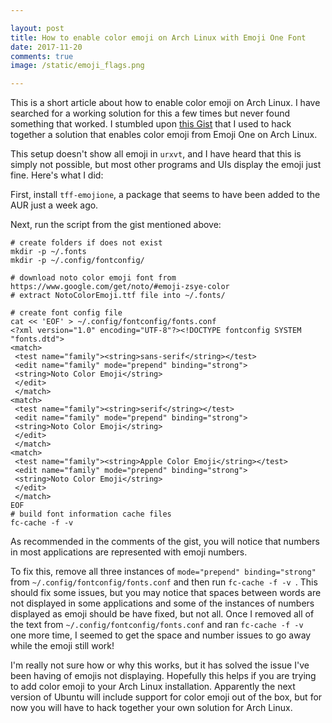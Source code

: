 ```yaml
---

layout: post
title: How to enable color emoji on Arch Linux with Emoji One Font
date: 2017-11-20
comments: true
image: /static/emoji_flags.png

---
```


This is a short article about how to enable color emoji on Arch Linux. I have searched for a working solution for this a few times but never found something that worked. I stumbled upon [this Gist](https://gist.github.com/himalay/5c404a5f6653cb35154ceb3a6c606211) that I used to hack together a solution that enables color emoji from Emoji One on Arch Linux. 

This setup doesn't show all emoji in `urxvt`, and I have heard that this is simply not possible, but most other programs and UIs display the emoji just fine. Here's what I did:

First, install `tff-emojione`, a package that seems to have been added to the AUR just a week ago. 

Next, run the script from the gist mentioned above: 

```
# create folders if does not exist
mkdir -p ~/.fonts
mkdir -p ~/.config/fontconfig/

# download noto color emoji font from https://www.google.com/get/noto/#emoji-zsye-color
# extract NotoColorEmoji.ttf file into ~/.fonts/

# create font config file
cat << 'EOF' > ~/.config/fontconfig/fonts.conf
<?xml version="1.0" encoding="UTF-8"?><!DOCTYPE fontconfig SYSTEM "fonts.dtd">
<match>
 <test name="family"><string>sans-serif</string></test>
 <edit name="family" mode="prepend" binding="strong">
 <string>Noto Color Emoji</string>
 </edit>
 </match>
<match>
 <test name="family"><string>serif</string></test>
 <edit name="family" mode="prepend" binding="strong">
 <string>Noto Color Emoji</string>
 </edit>
 </match>
<match>
 <test name="family"><string>Apple Color Emoji</string></test>
 <edit name="family" mode="prepend" binding="strong">
 <string>Noto Color Emoji</string>
 </edit>
 </match>
EOF
# build font information cache files
fc-cache -f -v 
```

As recommended in the comments of the gist, you will notice that numbers in most applications are represented with emoji numbers. 

To fix this, remove all three instances of `mode="prepend" binding="strong"` from `~/.config/fontconfig/fonts.conf` and then run `fc-cache -f -v `. This should fix some issues, but you may notice that spaces between words are not displayed in some applications and some of the instances of numbers displayed as emoji should be have fixed, but not all. Once I removed all of the text from `~/.config/fontconfig/fonts.conf` and ran `fc-cache -f -v ` one more time, I seemed to get the space and number issues to go away while the emoji still work! 

I'm really not sure how or why this works, but it has solved the issue I've been having of emojis not displaying. Hopefully this helps if you are trying to add color emoji to your Arch Linux installation. Apparently the next version of Ubuntu will include support for color emoji out of the box, but for now you will have to hack together your own solution for Arch Linux. 